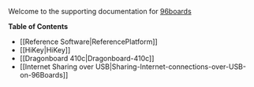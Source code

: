 Welcome to the supporting documentation for [96boards](https://www.96boards.org/)

**Table of Contents**

- [[Reference Software|ReferencePlatform]]
- [[HiKey|HiKey]]
- [[Dragonboard 410c|Dragonboard-410c]]
- [[Internet Sharing over USB|Sharing-Internet-connections-over-USB-on-96Boards]]

